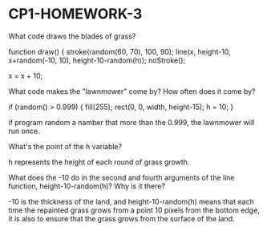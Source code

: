 # CP1-HOMEWORK-3
What code draws the blades of grass?

function draw() {
  stroke(random(60, 70), 100, 90);
  line(x, height-10, x+random(-10, 10), height-10-random(h));
  noStroke();

  x = x + 10;

What code makes the "lawnmower" come by? How often does it come by?

if (random() > 0.999) {
    fill(255);
    rect(0, 0, width, height-15);
    h = 10;
  }
  
  if program random a namber that more than the 0.999, the lawnmower will run once.

What's the point of the h variable?

h represents the height of each round of grass growth.

What does the -10 do in the second and fourth arguments of the line function, height-10-random(h)? Why is it there?

-10 is the thickness of the land, and height-10-random(h) means that each time the repainted grass grows from a point 10 pixels from the bottom edge, it is also to ensure that the grass grows from the surface of the land.

